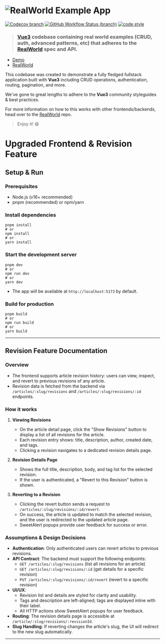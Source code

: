 # ![RealWorld Example App](logo.png)

[![Codecov branch](https://img.shields.io/codecov/c/github/mutoe/vue3-realworld-example-app/master?logo=codecov&style=for-the-badge)](https://app.codecov.io/gh/mutoe/vue3-realworld-example-app/branch/master)
[![GitHub Workflow Status (branch)](https://img.shields.io/github/actions/workflow/status/mutoe/vue3-realworld-example-app/test.yml?logo=github&style=for-the-badge)](https://github.com/mutoe/vue3-realworld-example-app/actions?query=branch%3Amaster)
[![code style](https://img.shields.io/badge/Code_Style-Anthony_Fu-333?style=for-the-badge&logo=eslint)](https://github.com/anthony/eslint-config)

> ### [Vue3](https://v3.vuejs.org/) codebase containing real world examples (CRUD, auth, advanced patterns, etc) that adheres to the [RealWorld](https://github.com/gothinkster/realworld) spec and API.

- [Demo](https://vue3-realworld-example-app-mutoe.vercel.app)
- [RealWorld](https://github.com/gothinkster/realworld)

This codebase was created to demonstrate a fully fledged fullstack application built with **Vue3** including CRUD operations, authentication, routing, pagination, and more.

We've gone to great lengths to adhere to the **Vue3** community styleguides & best practices.

For more information on how to this works with other frontends/backends, head over to the [RealWorld](https://github.com/gothinkster/realworld) repo.

> Enjoy it! 😄


# Upgraded Frontend & Revision Feature

## Setup & Run

### Prerequisites
- Node.js (v16+ recommended)
- pnpm (recommended) or npm/yarn

### Install dependencies
```
pnpm install
# or
npm install
# or
yarn install
```

### Start the development server
```
pnpm dev
# or
npm run dev
# or
yarn dev
```
- The app will be available at `http://localhost:5173` by default.

### Build for production
```
pnpm build
# or
npm run build
# or
yarn build
```

---

## Revision Feature Documentation

### Overview
- The frontend supports article revision history: users can view, inspect, and revert to previous revisions of any article.
- Revision data is fetched from the backend via `/articles/:slug/revisions` and `/articles/:slug/revisions/:id` endpoints.

### How it works
1. **Viewing Revisions**
   - On the article detail page, click the "Show Revisions" button to display a list of all revisions for the article.
   - Each revision entry shows: title, description, author, created date, and tags.
   - Clicking a revision navigates to a dedicated revision details page.

2. **Revision Details Page**
   - Shows the full title, description, body, and tag list for the selected revision.
   - If the user is authenticated, a "Revert to this Revision" button is shown.

3. **Reverting to a Revision**
   - Clicking the revert button sends a request to `/articles/:slug/revisions/:id/revert`.
   - On success, the article is updated to match the selected revision, and the user is redirected to the updated article page.
   - SweetAlert popups provide user feedback for success or error.

### Assumptions & Design Decisions
- **Authentication**: Only authenticated users can revert articles to previous revisions.
- **API Contract**: The backend must support the following endpoints:
  - `GET /articles/:slug/revisions` (list all revisions for an article)
  - `GET /articles/:slug/revisions/:id` (get details for a specific revision)
  - `PUT /articles/:slug/revisions/:id/revert` (revert to a specific revision)
- **UI/UX**:
  - Revision list and details are styled for clarity and usability.
  - Tags and description are left-aligned; tags are displayed inline with their label.
  - All HTTP actions show SweetAlert popups for user feedback.
- **Routing**: The revision details page is accessible at `/article/:slug/revisions/:revisionId`.
- **Slug Handling**: If reverting changes the article's slug, the UI will redirect to the new slug automatically.

---

